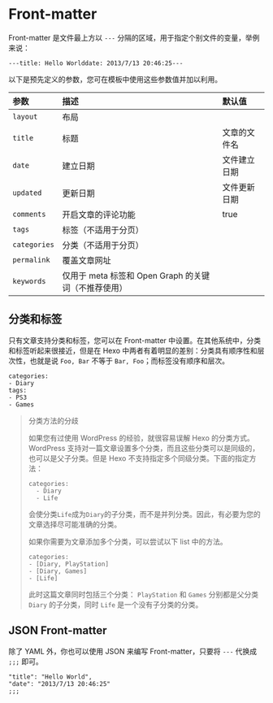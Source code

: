 # Front-matter



Front-matter 是文件最上方以 `---` 分隔的区域，用于指定个别文件的变量，举例来说：

```
---title: Hello Worlddate: 2013/7/13 20:46:25---
```

以下是预先定义的参数，您可在模板中使用这些参数值并加以利用。

| 参数         | 描述                                                 | 默认值       |
| :----------- | :--------------------------------------------------- | :----------- |
| `layout`     | 布局                                                 |              |
| `title`      | 标题                                                 | 文章的文件名 |
| `date`       | 建立日期                                             | 文件建立日期 |
| `updated`    | 更新日期                                             | 文件更新日期 |
| `comments`   | 开启文章的评论功能                                   | true         |
| `tags`       | 标签（不适用于分页）                                 |              |
| `categories` | 分类（不适用于分页）                                 |              |
| `permalink`  | 覆盖文章网址                                         |              |
| `keywords`   | 仅用于 meta 标签和 Open Graph 的关键词（不推荐使用） |              |

## 分类和标签

只有文章支持分类和标签，您可以在 Front-matter 中设置。在其他系统中，分类和标签听起来很接近，但是在 Hexo 中两者有着明显的差别：分类具有顺序性和层次性，也就是说 `Foo, Bar` 不等于 `Bar, Foo`；而标签没有顺序和层次。

```
categories:
- Diary
tags:
- PS3
- Games
```

> 分类方法的分歧
>
> 如果您有过使用 WordPress 的经验，就很容易误解 Hexo 的分类方式。WordPress 支持对一篇文章设置多个分类，而且这些分类可以是同级的，也可以是父子分类。但是 Hexo 不支持指定多个同级分类。下面的指定方法：
>
> ```
> categories:
>   - Diary
>   - Life
> ```
>
> 会使分类`Life`成为`Diary`的子分类，而不是并列分类。因此，有必要为您的文章选择尽可能准确的分类。
>
> 如果你需要为文章添加多个分类，可以尝试以下 list 中的方法。
>
> ```
> categories:
> - [Diary, PlayStation]
> - [Diary, Games]
> - [Life]
> ```
>
> 此时这篇文章同时包括三个分类： `PlayStation` 和 `Games` 分别都是父分类 `Diary` 的子分类，同时 `Life` 是一个没有子分类的分类。

## JSON Front-matter

除了 YAML 外，你也可以使用 JSON 来编写 Front-matter，只要将 `---` 代换成 `;;;` 即可。

```
"title": "Hello World",
"date": "2013/7/13 20:46:25"
;;;
```